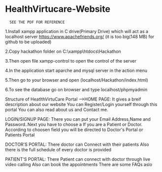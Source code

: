 # HealthVirtucare-Website
      SEE THE PDF FOR REFERENCE
1.Install xampp application in C drive(Primary Drive) which will act as a localhost server
                  https://www.apachefriends.org/
                  (it is too big(148 MB) for github to be uploaded)

2.Copy hackathon folder on 
                    C:\xampp\htdocs\Hackathon

3.Then open file xampp-control to open the control of the server

4.In the application start aparche and mysql server in the action menu

5.Then go to your browser and open (localhost/Hackathon/index.html)

6.To see the database go on browser and type localhost/phpmyadmin





Structure of HeatlthVirtuCare Portal
-->HOME PAGE:
        It gives a breif description about our website
        You can Register/Login yourself through this portal
        You can also read about us and Contact me.

LOGIN/SIGNUP PAGE:
          There you can put your Email Address,Name and Password..Next you have to choose  a If you are a Patient or Doctor.
          According to choosen field you will be directed to Doctor's Portal or Patients Portal

  DOCTOR'S PORTAL:
        There doctor can Connect with their patients
        Also there is the full schedule of every doctor is provided
        
  PATIENT'S PORTAL:
        There Patient can connect with doctor through live video calling
        Also can book the appointments
        There are some FAQs aslo
        
